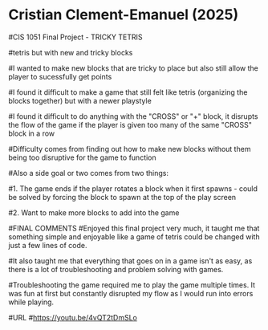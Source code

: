 # Cristian Clement-Emanuel (2025)

#CIS 1051 Final Project - TRICKY TETRIS

#tetris but with new and tricky blocks

#I wanted to make new blocks that are tricky to place but also still allow the player to sucessfully get points

#I found it difficult to make a game that still felt like tetris (organizing the blocks together) but with a newer playstyle

#I found it difficult to do anything with the "CROSS" or "+" block, it disrupts the flow of the game if the player is given too many of the same "CROSS" block in a row

#Difficulty comes from finding out how to make new blocks without them being too disruptive for the game to function

#Also a side goal or two comes from two things: 

#1. The game ends if the player rotates a block when it first spawns - could be solved by forcing the block to spawn at the top of the play screen

#2. Want to make more blocks to add into the game


#FINAL COMMENTS
#Enjoyed this final project very much, it taught me that something simple and enjoyable like a game of tetris could be changed with just a few lines of code. 

#It also taught me that everything that goes on in a game isn't as easy, as there is a lot of troubleshooting and problem solving with games.

#Troubleshooting the game required me to play the game multiple times. It was fun at first but constantly disrupted my flow as I would run into errors while playing. 


#URL
#https://youtu.be/4vQT2tDmSLo

